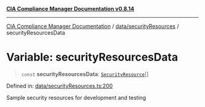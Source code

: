 [**CIA Compliance Manager Documentation v0.8.14**](../../../README.md)

***

[CIA Compliance Manager Documentation](../../../modules.md) / [data/securityResources](../README.md) / securityResourcesData

# Variable: securityResourcesData

> `const` **securityResourcesData**: [`SecurityResource`](../../../services/interfaces/SecurityResource.md)[]

Defined in: [data/securityResources.ts:200](https://github.com/Hack23/cia-compliance-manager/blob/257dd569f432a46611a1746c832a7e3d29232229/src/data/securityResources.ts#L200)

Sample security resources for development and testing
